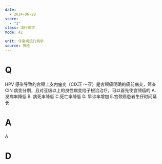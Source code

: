 ```yaml
---
date:
  - 2024-06-28
score:
  - "1"
class: 流行病学
mode: A2

unit: 传染病流行病学
source: 筛检
---
```



# Q
HPV 感染导致的宫颈上皮内瘤变（CIX正 ～亚）是宮颈癌明确的癌前病交，筛查 CIN 病变分期，且对亚级以上的良性病变给子根治治疗，可以首先使宫颈癌的
A. 发病率降低 B. 病死率降低
C.死亡率降低 D. 早诊率增加
E.宫颈癌患者生仔时问延长

# A

A


# D
